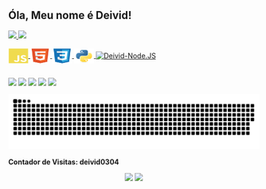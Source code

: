 ## Óla, Meu nome é Deivid!

<div align="left">
  <a href="https://github.com/deivid0304">
  <img height="180em" src="https://github-readme-stats.vercel.app/api?username=deivid0304&show_icons=true&theme=midnight-purple&include_all_commits=true&count_private=true"/>
  <img height="180em" src="https://github-readme-stats.vercel.app/api/top-langs/?username=deivid0304&layout=compact&langs_count=7&theme=midnight-purple"/>
</div>
<div style="display: inline_block"><br>
  <img align="center" alt="Deivid-Js" height="30" width="40" src="https://raw.githubusercontent.com/devicons/devicon/master/icons/javascript/javascript-plain.svg">
  <img align="center" alt="Deivid-HTML" height="30" width="40" src="https://raw.githubusercontent.com/devicons/devicon/master/icons/html5/html5-original.svg">
  <img align="center" alt="Deivid-CSS" height="30" width="40" src="https://raw.githubusercontent.com/devicons/devicon/master/icons/css3/css3-original.svg">
  <img align="center" alt="Deivid-Python" height="30" width="40" src="https://raw.githubusercontent.com/devicons/devicon/master/icons/python/python-original.svg">
  <img align="center" alt="Deivid-Node.JS" height="30" width="40" src="https://cdn.jsdelivr.net/gh/devicons/devicon/icons/nodejs/nodejs-original.svg" />
        
  ##
 
<div> 
  
  <a href="https://instagram.com/deivid_marcio3110" target="_blank"><img src="https://img.shields.io/badge/-Instagram-%23E4405F?style=for-the-badge&logo=instagram&logoColor=white" target="_blank"></a>
 	<a href="https://www.twitch.tv/DeividMarcio7" target="_blank"><img src="https://img.shields.io/badge/Tweet-9146FF?style=for-the-badge&logo=twitch&logoColor=white" target="_blank"></a>
 <a href="https://github.com/deivid0304" target="_blank"><img src="https://img.shields.io/badge/Discord-7289DA?style=for-the-badge&logo=discord&logoColor=white" target="_blank"></a> 
  <a href = "mailto:deivid_marcio3110@hotmail.com"><img src="https://img.shields.io/badge/-Hotmail-%23333?style=for-the-badge&logo=Hotmail&logoColor=white" target="_blank"></a>
  <a href="https://www.linkedin.com/in/deivid-marcio-96287b107/" target="_blank"><img src="https://img.shields.io/badge/-LinkedIn-%230077B5?style=for-the-badge&logo=linkedin&logoColor=white" target="_blank"></a> 
 
![Snake animation](https://github.com/deivid0304/deivid0304/blob/output/github-contribution-grid-snake.svg)
 
</div>
  
 </div> 
<strong>Contador de Visitas: deivid0304</strong></span></p>
<p align="center"><img src="https://user-images.githubusercontent.com/55116927/188241582-a98c3a80-83c9-4dfd-878e-cc126169451a.png" />  <img src="https://profile-counter.glitch.me/deivid0304/count.svg" /></p>
